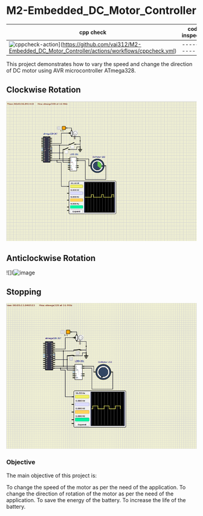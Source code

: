 # M2-Embedded_DC_Motor_Controller

cpp check  | code inspector | Build
---------  | -------------  | -----
![cppcheck-action](https://github.com/vai312/M2-Embedded_DC_Motor_Controller/actions/workflows/cppcheck.yml/badge.svg)](https://github.com/vai312/M2-Embedded_DC_Motor_Controller/actions/workflows/cppcheck.yml) | ----------- | ------
This project demonstrates how to vary the speed and change the direction of DC motor using AVR microcontroller ATmega328.
## Clockwise Rotation
![](https://github.com/vai312/M2-Embedded_DC_Motor_Controller/blob/main/3_Implementation/simulation/clockwise%20rotation.png?raw=true)

## Anticlockwise Rotation
![](![image](https://user-images.githubusercontent.com/94313273/144435766-9865039a-c2c7-4991-9fb0-0a87850a121e.png)

## Stopping
![](https://github.com/vai312/M2-Embedded_DC_Motor_Controller/blob/main/3_Implementation/simulation/stop.png?raw=true)

### Objective
The main objective of this project is:

To change the speed of the motor as per the need of the application.
To change the direction of rotation of the motor as per the need of the application.
To save the energy of the battery.
To increase the life of the battery.
